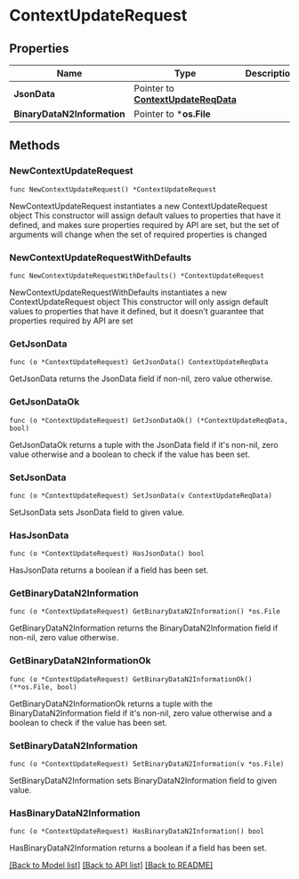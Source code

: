 # ContextUpdateRequest

## Properties

Name | Type | Description | Notes
------------ | ------------- | ------------- | -------------
**JsonData** | Pointer to [**ContextUpdateReqData**](ContextUpdateReqData.md) |  | [optional] 
**BinaryDataN2Information** | Pointer to ***os.File** |  | [optional] 

## Methods

### NewContextUpdateRequest

`func NewContextUpdateRequest() *ContextUpdateRequest`

NewContextUpdateRequest instantiates a new ContextUpdateRequest object
This constructor will assign default values to properties that have it defined,
and makes sure properties required by API are set, but the set of arguments
will change when the set of required properties is changed

### NewContextUpdateRequestWithDefaults

`func NewContextUpdateRequestWithDefaults() *ContextUpdateRequest`

NewContextUpdateRequestWithDefaults instantiates a new ContextUpdateRequest object
This constructor will only assign default values to properties that have it defined,
but it doesn't guarantee that properties required by API are set

### GetJsonData

`func (o *ContextUpdateRequest) GetJsonData() ContextUpdateReqData`

GetJsonData returns the JsonData field if non-nil, zero value otherwise.

### GetJsonDataOk

`func (o *ContextUpdateRequest) GetJsonDataOk() (*ContextUpdateReqData, bool)`

GetJsonDataOk returns a tuple with the JsonData field if it's non-nil, zero value otherwise
and a boolean to check if the value has been set.

### SetJsonData

`func (o *ContextUpdateRequest) SetJsonData(v ContextUpdateReqData)`

SetJsonData sets JsonData field to given value.

### HasJsonData

`func (o *ContextUpdateRequest) HasJsonData() bool`

HasJsonData returns a boolean if a field has been set.

### GetBinaryDataN2Information

`func (o *ContextUpdateRequest) GetBinaryDataN2Information() *os.File`

GetBinaryDataN2Information returns the BinaryDataN2Information field if non-nil, zero value otherwise.

### GetBinaryDataN2InformationOk

`func (o *ContextUpdateRequest) GetBinaryDataN2InformationOk() (**os.File, bool)`

GetBinaryDataN2InformationOk returns a tuple with the BinaryDataN2Information field if it's non-nil, zero value otherwise
and a boolean to check if the value has been set.

### SetBinaryDataN2Information

`func (o *ContextUpdateRequest) SetBinaryDataN2Information(v *os.File)`

SetBinaryDataN2Information sets BinaryDataN2Information field to given value.

### HasBinaryDataN2Information

`func (o *ContextUpdateRequest) HasBinaryDataN2Information() bool`

HasBinaryDataN2Information returns a boolean if a field has been set.


[[Back to Model list]](../README.md#documentation-for-models) [[Back to API list]](../README.md#documentation-for-api-endpoints) [[Back to README]](../README.md)


